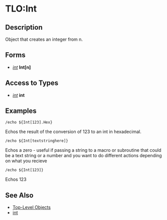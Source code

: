# TLO:Int

## Description

Object that creates an integer from n.

## Forms

* [_int_](../data-types/datatype-int.md) **Int\[**n**\]**

## Access to Types

* [_int_](../data-types/datatype-int.md) **int**

## Examples

`/echo ${Int[123].Hex}`

Echos the result of the conversion of 123 to an int in hexadecimal.

`/echo ${Int[textstringhere]}`

Echos a zero - useful if passing a string to a macro or subroutine that could be a text string or a number and you want to do different actions depending on what you recieve

`/echo ${Int[123]}`

Echos 123

## See Also

* [Top-Level Objects](./)
* [int](../data-types/datatype-int.md)

